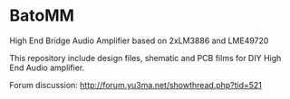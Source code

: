 # BatoMM
High End Bridge Audio Amplifier based on 2xLM3886 and LME49720

This repository include design files, shematic and PCB films for DIY High End Audio amplifier.

Forum discussion: http://forum.yu3ma.net/showthread.php?tid=521
